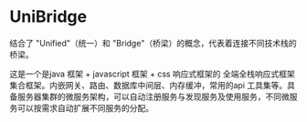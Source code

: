 # UniBridge
结合了 "Unified"（统一）和 "Bridge"（桥梁）的概念，代表着连接不同技术栈的桥梁。


这是一个是java 框架 + javascript 框架 + css 响应式框架的 全端全栈响应式框架集合框架。内嵌网关、路由、数据库中间层、内存缓冲，常用的api 工具集等。具备服务器集群的微服务架构，可以自动注册服务与发现服务及使用服务，不同微服务可以按需求自动扩展不同服务的分配。
